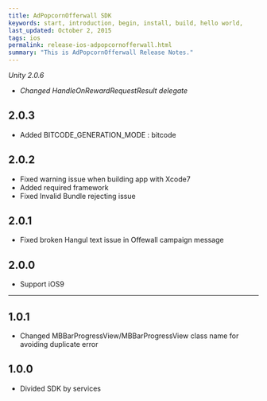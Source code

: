 ```yaml
---
title: AdPopcornOfferwall SDK
keywords: start, introduction, begin, install, build, hello world,
last_updated: October 2, 2015
tags: ios
permalink: release-ios-adpopcornofferwall.html
summary: "This is AdPopcornOfferwall Release Notes."
---
```


_Unity 2.0.6_
* _Changed HandleOnRewardRequestResult delegate_

## 2.0.3
* Added BITCODE_GENERATION_MODE : bitcode

## 2.0.2
* Fixed warning issue when building app with Xcode7
* Added required framework
* Fixed Invalid Bundle rejecting issue

## 2.0.1
* Fixed broken Hangul text issue in Offewall campaign message

## 2.0.0
* Support iOS9

---

## 1.0.1
* Changed MBBarProgressView/MBBarProgressView class name for avoiding duplicate error

## 1.0.0
* Divided SDK by services
